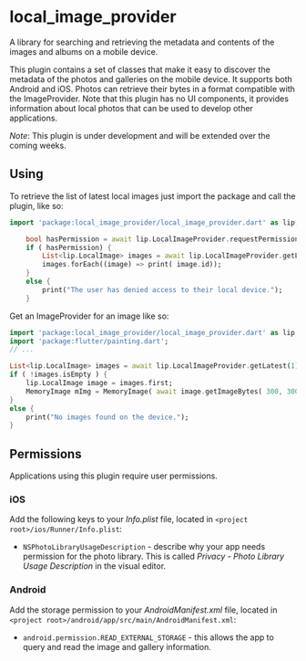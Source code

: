 # local_image_provider

A library for searching and retrieving the metadata and contents of the images and 
albums on a mobile device. 

This plugin contains a set of classes that make it easy to discover the metadata of the photos 
and galleries on the mobile device. It supports both Android and iOS. Photos can retrieve their 
bytes in a format compatible with the ImageProvider. Note that this plugin has no UI components, 
it provides information about local photos that can be used to develop other applications.

*Note*: This plugin is under development and will be extended over the coming weeks. 

## Using

To retrieve the list of latest local images just import the package and call the plugin, like so: 

```dart
import 'package:local_image_provider/local_image_provider.dart' as lip;

    bool hasPermission = await lip.LocalImageProvider.requestPermission();
    if ( hasPermission) {
        List<lip.LocalImage> images = await lip.LocalImageProvider.getLatest(10);
        images.forEach((image) => print( image.id));
    }
    else {
        print("The user has denied access to their local device.");
    }
```

Get an ImageProvider for an image like so: 

```dart
import 'package:local_image_provider/local_image_provider.dart' as lip;
import 'package:flutter/painting.dart';
// ...

List<lip.LocalImage> images = await lip.LocalImageProvider.getLatest(1);
if ( !images.isEmpty ) {
    lip.LocalImage image = images.first;
    MemoryImage mImg = MemoryImage( await image.getImageBytes( 300, 300 ));
}
else {
    print("No images found on the device.");
}
```
## Permissions

Applications using this plugin require user permissions. 
### iOS

Add the following keys to your _Info.plist_ file, located in `<project root>/ios/Runner/Info.plist`:

* `NSPhotoLibraryUsageDescription` - describe why your app needs permission for the photo library. This is called _Privacy - Photo Library Usage Description_ in the visual editor.

### Android

Add the storage permission to your _AndroidManifest.xml_ file, located in `<project root>/android/app/src/main/AndroidManifest.xml`:

* `android.permission.READ_EXTERNAL_STORAGE` - this allows the app to query and read the image and gallery information.
